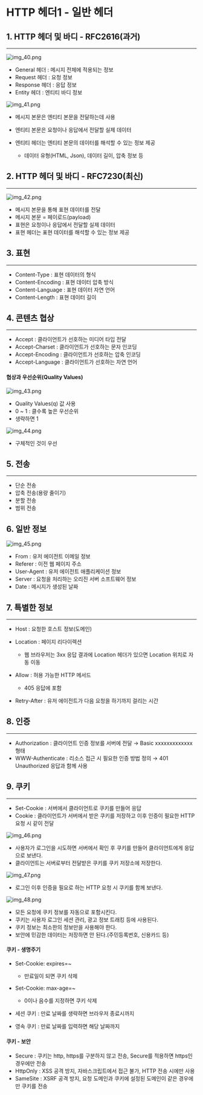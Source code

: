 # HTTP 헤더1 - 일반 헤더

## 1. HTTP 헤더 및 바디 - RFC2616(과거)

---

![img_40.png](img_40.png)

- General 헤더 : 메시지 전체에 적용되는 정보
- Request 헤더 : 요청 정보
- Response 헤더 : 응답 정보
- Entity 헤더 : 엔티티 바디 정보

![img_41.png](img_41.png)

- 메시지 본문은 엔티티 본문을 전달하는데 사용
- 엔티티 본문은 요청이나 응답에서 전달할 실제 데이터
- 엔티티 헤더는 엔티티 본문의 데이터를 해석할 수 있는 정보 제공

  - 데이터 유형(HTML, Json), 데이터 길이, 압축 정보 등

## 2. HTTP 헤더 및 바디 - RFC7230(최신)

---

![img_42.png](img_42.png)

- 메시지 본문을 통해 표현 데이터를 전달
- 메시지 본문 = 페이로드(payload)
- 표현은 요청이나 응답에서 전달할 실제 데이터
- 표현 헤더는 표현 데이터를 해석할 수 있는 정보 제공

## 3. 표현

---

- Content-Type : 표현 데이터의 형식
- Content-Encoding : 표현 데이터 압축 방식
- Content-Language : 표현 데이터 자연 언어
- Content-Length : 표현 데이터 길이

## 4. 콘텐츠 협상

---

- Accept : 클라이언트가 선호하는 미디어 타입 전달
- Accept-Charset : 클라이언트가 선호하는 문자 인코딩
- Accept-Encoding : 클라이언트가 선호하는 압축 인코딩
- Accept-Language : 클라이언트가 선호하는 자연 언어

#### 협상과 우선순위(Quality Values)

![img_43.png](img_43.png)

- Quality Values(q) 값 사용
- 0 ~ 1 : 클수록 높은 우선순위
- 생략하면 1

![img_44.png](img_44.png)

- 구체적인 것이 우선

## 5. 전송 

---

- 단순 전송
- 압축 전송(용량 줄이기)
- 분할 전송
- 범위 전송

## 6. 일반 정보

![img_45.png](img_45.png)

- From : 유저 에이전트 이메일 정보
- Referer : 이전 웹 페이지 주소
- User-Agent : 유저 에이전트 애플리케이션 정보
- Server : 요청을 처리하는 오리진 서버 소프트웨어 정보
- Date : 메시지가 생성된 날짜

## 7. 특별한 정보

---

- Host : 요청한 호스트 정보(도메인)
- Location : 페이지 리다이렉션

  - 웹 브라우저는 3xx 응답 결과에 Location 헤더가 있으면 Location 위치로 자동 이동


- Allow : 허용 가능한 HTTP 메서드

  - 405 응답에 포함

- Retry-After : 유저 에이전트가 다음 요청을 하기까지 걸리는 시간

## 8. 인증

---

- Authorization : 클라이언트 인증 정보를 서버에 전달 → Basic xxxxxxxxxxxxx 형태
- WWW-Authenticate : 리소스 접근 시 필요한 인증 방법 정의 → 401 Unauthorized 응답과 함께 사용

## 9. 쿠키

---

- Set-Cookie : 서버에서 클라이언트로 쿠키를 만들어 응답
- Cookie : 클라이언트가 서버에서 받은 쿠키를 저장하고 이후 인증이 필요한 HTTP 요청 시 같이 전달

![img_46.png](img_46.png)

- 사용자가 로그인을 시도하면 서버에서 확인 후 쿠키를 만들어 클라이언트에게 응답으로 보낸다.
- 클라이언트는 서버로부터 전달받은 쿠키를 쿠키 저장소에 저장한다.

![img_47.png](img_47.png)

- 로그인 이후 인증을 필요로 하는 HTTP 요청 시 쿠키를 함께 보낸다.

![img_48.png](img_48.png)

- 모든 요청에 쿠키 정보를 자동으로 포함시킨다.
- 쿠키는 사용자 로그인 세션 관리, 광고 정보 트래킹 등에 사용된다.
- 쿠키 정보는 최소한의 정보만을 사용해야 한다.
- 보안에 민감한 데이터는 저장하면 안 된다.(주민등록번호, 신용카드 등)

#### 쿠키 - 생명주기

- Set-Cookie: expires=~

  - 만료일이 되면 쿠키 삭제

- Set-Cookie: max-age=~

  - 0이나 음수를 지정하면 쿠키 삭제

- 세션 쿠키 : 만료 날짜를 생략하면 브라우저 종료시까지
- 영속 쿠키 : 만료 날짜를 입력하면 해당 날짜까지

#### 쿠키 - 보안

- Secure : 쿠키는 http, https를 구분하지 않고 전송, Secure를 적용하면 https인 경우에만 전송
- HttpOnly : XSS 공격 방지, 자바스크립트에서 접근 불가, HTTP 전송 시에만 사용
- SameSite : XSRF 공격 방지, 요청 도메인과 쿠키에 설정된 도메인이 같은 경우에만 쿠키를 전송















